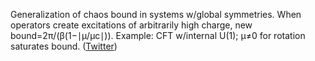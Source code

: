 
Generalization of chaos bound in systems w/global symmetries. When operators create excitations of arbitrarily high charge, new bound=2π/(β(1−∣μ/μc∣)). Example: CFT w/internal U(1); μ≠0 for rotation saturates bound. ([Twitter](https://twitter.com/JoshuahHeath/status/1162388196438630400))
